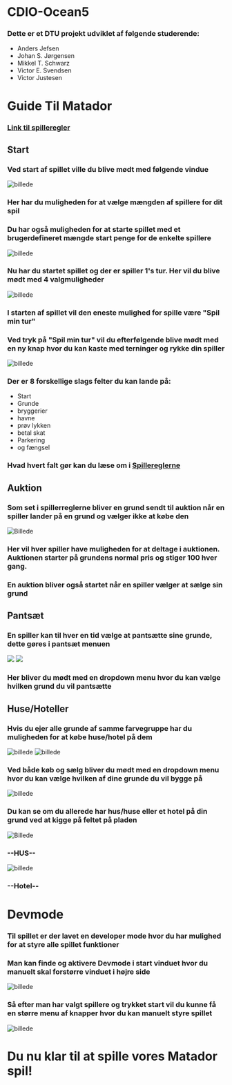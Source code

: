 # CDIO-Ocean5
### Dette er et DTU projekt udviklet af følgende studerende:
* Anders Jefsen
* Johan S. Jørgensen
* Mikkel T. Schwarz
* Victor E. Svendsen
* Victor Justesen

# Guide Til Matador
### [Link til spilleregler](https://cdn.discordapp.com/attachments/1019906216987725859/1059757155726655548/rules.pdf)
## Start
### Ved start af spillet ville du blive mødt med følgende vindue
![billede](https://cdn.discordapp.com/attachments/526422274320891915/1064877057223426119/start.JPG)
### Her har du muligheden for at vælge mængden af spillere for dit spil
### Du har også muligheden for at starte spillet med et brugerdefineret mængde start penge for de enkelte spillere
![billede](https://media.discordapp.net/attachments/526422274320891915/1064877056690749463/juster.JPG)
### Nu har du startet spillet og der er spiller 1's tur. Her vil du blive mødt med 4 valgmuligheder
![billede](https://media.discordapp.net/attachments/526422274320891915/1064877057441546270/valg.JPG)
### I starten af spillet vil den eneste mulighed for spille være "Spil min tur"
### Ved tryk på "Spil min tur" vil du efterfølgende blive mødt med en ny knap hvor du kan kaste med terninger og rykke din spiller
![billede](https://cdn.discordapp.com/attachments/526422274320891915/1064877022180032583/rul.JPG)
### Der er 8 forskellige slags felter du kan lande på:
* Start
* Grunde
* bryggerier
* havne
* prøv lykken
* betal skat
* Parkering
* og fængsel
### Hvad hvert falt gør kan du læse om i [Spillereglerne](https://cdn.discordapp.com/attachments/1019906216987725859/1059757155726655548/rules.pdf)
## Auktion
### Som set i spillerreglerne bliver en grund sendt til auktion når en spiller lander på en grund og vælger ikke at købe den
![Billede](https://cdn.discordapp.com/attachments/526422274320891915/1064877055738658836/auktion.JPG)
### Her vil hver spiller have muligheden for at deltage i auktionen. Auktionen starter på grundens normal pris og stiger 100 hver gang.
### En auktion bliver også startet når en spiller vælger at sælge sin grund
## Pantsæt
### En spiller kan til hver en tid vælge at pantsætte sine grunde, dette gøres i pantsæt menuen
![](https://cdn.discordapp.com/attachments/526422274320891915/1064877019030093874/setpant.JPG)
![](https://cdn.discordapp.com/attachments/526422274320891915/1064877021773189120/pantset1.JPG)
### Her bliver du mødt med en dropdown menu hvor du kan vælge hvilken grund du vil pantsætte
## Huse/Hoteller
### Hvis du ejer alle grunde af samme farvegruppe har du muligheden for at købe huse/hotel på dem
![billede](https://cdn.discordapp.com/attachments/526422274320891915/1064877019688620143/2.JPG)
![billede](https://cdn.discordapp.com/attachments/526422274320891915/1064877056015478875/buysell.JPG)
### Ved både køb og sælg bliver du mødt med en dropdown menu hvor du kan vælge hvilken af dine grunde du vil bygge på
![billede](https://cdn.discordapp.com/attachments/526422274320891915/1064877021391491123/drpdwn.JPG)
### Du kan se om du allerede har hus/huse eller et hotel på din grund ved at kigge på feltet på pladen
![Billede](https://cdn.discordapp.com/attachments/526422274320891915/1064877056464269372/hus.png)
### --HUS--
![billede](https://cdn.discordapp.com/attachments/526422274320891915/1064877056241975326/hotel.png)
### --Hotel--
# Devmode
### Til spillet er der lavet en developer mode hvor du har mulighed for at styre alle spillet funktioner
### Man kan finde og aktivere Devmode i start vinduet hvor du manuelt skal forstørre vinduet i højre side
![billede](https://cdn.discordapp.com/attachments/526422274320891915/1064877020938502175/devmode1.JPG)
### Så efter man har valgt spillere og trykket start vil du kunne få en større menu af knapper hvor du kan manuelt styre spillet
![billede](https://cdn.discordapp.com/attachments/526422274320891915/1064877020309377077/devmode.JPG)
# Du nu klar til at spille vores Matador spil! 